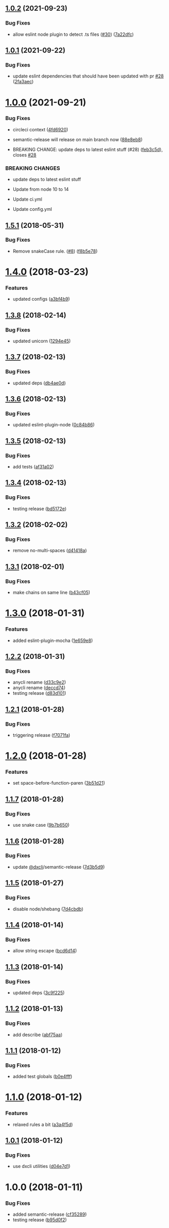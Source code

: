 ## [1.0.2](https://github.com/oclif/eslint-config-oclif-typescript/compare/v1.0.1...v1.0.2) (2021-09-23)


### Bug Fixes

* allow eslint node plugin to detect .ts files ([#30](https://github.com/oclif/eslint-config-oclif-typescript/issues/30)) ([7a22dfc](https://github.com/oclif/eslint-config-oclif-typescript/commit/7a22dfc7be5c0882b300abf3d0f9a6832489eba2))

## [1.0.1](https://github.com/oclif/eslint-config-oclif-typescript/compare/v1.0.0...v1.0.1) (2021-09-22)


### Bug Fixes

* update eslint dependencies that should have been updated with pr [#28](https://github.com/oclif/eslint-config-oclif-typescript/issues/28) ([2fa3aec](https://github.com/oclif/eslint-config-oclif-typescript/commit/2fa3aec4702f3fbfea186d7eec83125ec31fabe9))

# [1.0.0](https://github.com/oclif/eslint-config-oclif-typescript/compare/v0.2.0...v1.0.0) (2021-09-21)


### Bug Fixes

* circleci context ([4fd6920](https://github.com/oclif/eslint-config-oclif-typescript/commit/4fd692031be2ba1d6a68e5eb7a4fd29bec25bbbd))
* semantic-release will release on main branch now ([88e8eb8](https://github.com/oclif/eslint-config-oclif-typescript/commit/88e8eb8901c7edab7a19a9aba836ad531d4984ef))


* BREAKING CHANGE: update deps to latest eslint stuff (#28) ([feb3c5d](https://github.com/oclif/eslint-config-oclif-typescript/commit/feb3c5d7eeb2f4f7dad08c17a12d90f85542e9cd)), closes [#28](https://github.com/oclif/eslint-config-oclif-typescript/issues/28)


### BREAKING CHANGES

* update deps to latest eslint stuff

* Update from node 10 to 14

* Update ci.yml

* Update config.yml

<a name="1.5.1"></a>
## [1.5.1](https://github.com/oclif/eslint-config-oclif/compare/v1.5.0...v1.5.1) (2018-05-31)


### Bug Fixes

* Remove snakeCase rule. ([#8](https://github.com/oclif/eslint-config-oclif/issues/8)) ([f8b5e78](https://github.com/oclif/eslint-config-oclif/commit/f8b5e78))

<a name="1.4.0"></a>
# [1.4.0](https://github.com/oclif/eslint-config-oclif/compare/1294e45513db15632324848c2736835a9fcceeea...v1.4.0) (2018-03-23)


### Features

* updated configs ([a3bf4b9](https://github.com/oclif/eslint-config-oclif/commit/a3bf4b9))

<a name="1.3.8"></a>
## [1.3.8](https://github.com/oclif/eslint-config-oclif/compare/db4ae0d65f5ccfc3daa69a98de4de8f1f79027f3...v1.3.8) (2018-02-14)


### Bug Fixes

* updated unicorn ([1294e45](https://github.com/oclif/eslint-config-oclif/commit/1294e45))

<a name="1.3.7"></a>
## [1.3.7](https://github.com/oclif/eslint-config-oclif/compare/0c84b866598de2beca9a0cac393e5ea3e18a850b...v1.3.7) (2018-02-13)


### Bug Fixes

* updated deps ([db4ae0d](https://github.com/oclif/eslint-config-oclif/commit/db4ae0d))

<a name="1.3.6"></a>
## [1.3.6](https://github.com/oclif/eslint-config-oclif/compare/0e4080de58f1a217a40ce706bb7eae62ed757451...v1.3.6) (2018-02-13)


### Bug Fixes

* updated eslint-plugin-node ([0c84b86](https://github.com/oclif/eslint-config-oclif/commit/0c84b86))

<a name="1.3.5"></a>
## [1.3.5](https://github.com/oclif/eslint-config-oclif/compare/bd5172e7c282e294d7aba9ede59476255187f0f1...v1.3.5) (2018-02-13)


### Bug Fixes

* add tests ([af31a02](https://github.com/oclif/eslint-config-oclif/commit/af31a02))

<a name="1.3.4"></a>
## [1.3.4](https://github.com/oclif/eslint-config-oclif/compare/v1.3.3...v1.3.4) (2018-02-13)


### Bug Fixes

* testing release ([bd5172e](https://github.com/oclif/eslint-config-oclif/commit/bd5172e))

<a name="1.3.2"></a>
## [1.3.2](https://github.com/anycli/eslint-config-anycli/compare/b43cf059fa7f4402853a5e4c6fca307fd1193252...v1.3.2) (2018-02-02)


### Bug Fixes

* remove no-multi-spaces ([d41418a](https://github.com/anycli/eslint-config-anycli/commit/d41418a))

<a name="1.3.1"></a>
## [1.3.1](https://github.com/anycli/eslint-config-anycli/compare/1e659e8c734a63681680516ac58462b7eb5c4dce...v1.3.1) (2018-02-01)


### Bug Fixes

* make chains on same line ([b43cf05](https://github.com/anycli/eslint-config-anycli/commit/b43cf05))

<a name="1.3.0"></a>
# [1.3.0](https://github.com/anycli/eslint-config-anycli/compare/d83d1011b8313898625b69df5ae0083306895d9d...v1.3.0) (2018-01-31)


### Features

* added eslint-plugin-mocha ([1e659e8](https://github.com/anycli/eslint-config-anycli/commit/1e659e8))

<a name="1.2.2"></a>
## [1.2.2](https://github.com/anycli/eslint-config-anycli/compare/4622f1a10f6aebdcbdd905bcb52351dd2449f0d0...v1.2.2) (2018-01-31)


### Bug Fixes

* anycli rename ([d33c9e2](https://github.com/anycli/eslint-config-anycli/commit/d33c9e2))
* anycli rename ([deccd74](https://github.com/anycli/eslint-config-anycli/commit/deccd74))
* testing release ([d83d101](https://github.com/anycli/eslint-config-anycli/commit/d83d101))

<a name="1.2.1"></a>
## [1.2.1](https://github.com/dxcli/eslint-config-dxcli/compare/3b51d21c08b2fef5fb94e7b5fcdef157d1d8a90c...v1.2.1) (2018-01-28)


### Bug Fixes

* triggering release ([f7071fa](https://github.com/dxcli/eslint-config-dxcli/commit/f7071fa))

<a name="1.2.0"></a>
# [1.2.0](https://github.com/dxcli/eslint-config-dxcli/compare/9b7b650405da759bbc801049473800e72104515d...v1.2.0) (2018-01-28)


### Features

* set space-before-function-paren ([3b51d21](https://github.com/dxcli/eslint-config-dxcli/commit/3b51d21))

<a name="1.1.7"></a>
## [1.1.7](https://github.com/dxcli/eslint-config-dxcli/compare/7d3b5d992baa111572c5a95c10819d6040c7b2fd...v1.1.7) (2018-01-28)


### Bug Fixes

* use snake case ([9b7b650](https://github.com/dxcli/eslint-config-dxcli/commit/9b7b650))

<a name="1.1.6"></a>
## [1.1.6](https://github.com/dxcli/eslint-config-dxcli/compare/7d4cbdb11afb8c09d6d21f667f016ac526bd377a...v1.1.6) (2018-01-28)


### Bug Fixes

* update [@dxcli](https://github.com/dxcli)/semantic-release ([7d3b5d9](https://github.com/dxcli/eslint-config-dxcli/commit/7d3b5d9))

<a name="1.1.5"></a>
## [1.1.5](https://github.com/dxcli/eslint-config-dxcli/compare/bcd6d14b032a1a5d210f65b74ae765ec2fc2f699...v1.1.5) (2018-01-27)


### Bug Fixes

* disable node/shebang ([7d4cbdb](https://github.com/dxcli/eslint-config-dxcli/commit/7d4cbdb))

<a name="1.1.4"></a>
## [1.1.4](https://github.com/dxcli/eslint-config-dxcli/compare/b90afa5ed8eb2d8b267af11bfc77d8589a593671...v1.1.4) (2018-01-14)


### Bug Fixes

* allow string escape ([bcd6d14](https://github.com/dxcli/eslint-config-dxcli/commit/bcd6d14))

<a name="1.1.3"></a>
## [1.1.3](https://github.com/dxcli/eslint-config-dxcli/compare/abf75aac313701a02928499d1b08ef86dfc25143...v1.1.3) (2018-01-14)


### Bug Fixes

* updated deps ([3c9f225](https://github.com/dxcli/eslint-config-dxcli/commit/3c9f225))

<a name="1.1.2"></a>
## [1.1.2](https://github.com/dxcli/eslint-config-dxcli/compare/b0e4fffcce594bf07e15d9134e5849563fa6a8da...v1.1.2) (2018-01-13)


### Bug Fixes

* add describe ([abf75aa](https://github.com/dxcli/eslint-config-dxcli/commit/abf75aa))

<a name="1.1.1"></a>
## [1.1.1](https://github.com/dxcli/eslint-config-dxcli/compare/a3a4f5dea6a8492bbd1863c68ef60d13b2702659...v1.1.1) (2018-01-12)


### Bug Fixes

* added test globals ([b0e4fff](https://github.com/dxcli/eslint-config-dxcli/commit/b0e4fff))

<a name="1.1.0"></a>
# [1.1.0](https://github.com/dxcli/eslint-config-dxcli/compare/d04e7d17e9e045eb59947ef547b3fc25728971df...v1.1.0) (2018-01-12)


### Features

* relaxed rules a bit ([a3a4f5d](https://github.com/dxcli/eslint-config-dxcli/commit/a3a4f5d))

<a name="1.0.1"></a>
## [1.0.1](https://github.com/dxcli/eslint-config-dxcli/compare/06b1c982c6ffbd3db242d0dc73e5fb2e6c9be92c...v1.0.1) (2018-01-12)


### Bug Fixes

* use dxcli utilities ([d04e7d1](https://github.com/dxcli/eslint-config-dxcli/commit/d04e7d1))

<a name="1.0.0"></a>
# 1.0.0 (2018-01-11)


### Bug Fixes

* added semantic-release ([cf35289](https://github.com/dxcli/eslint-config-dxcli/commit/cf35289))
* testing release ([b95d0f2](https://github.com/dxcli/eslint-config-dxcli/commit/b95d0f2))
